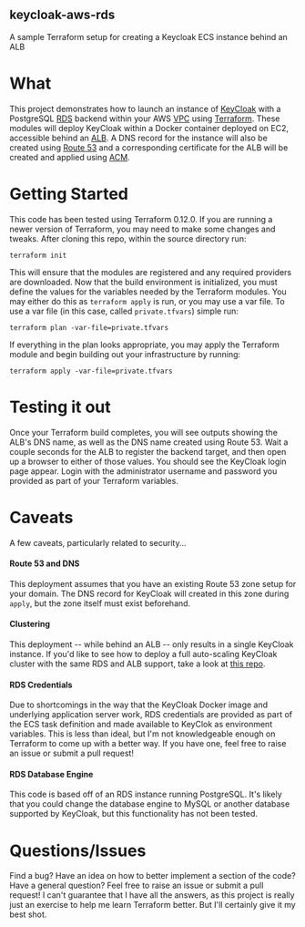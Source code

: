 ## keycloak-aws-rds

A sample Terraform setup for creating a Keycloak ECS instance behind an ALB

# What

This project demonstrates how to launch an instance of [KeyCloak](https://keycloak.org) with a PostgreSQL [RDS](https://aws.amazon.com/rds/) backend within your AWS [VPC](https://aws.amazon.com/vpc/) using [Terraform](https://terraform.io).  These modules will deploy KeyCloak within a Docker container deployed on EC2, accessible behind an [ALB](https://docs.aws.amazon.com/elasticloadbalancing/latest/application/introduction.html).  A DNS record for the instance will also be created using [Route 53](https://aws.amazon.com/route53/) and a corresponding certificate for the ALB will be created and applied using [ACM](https://aws.amazon.com/certificate-manager/).

# Getting Started

This code has been tested using Terraform 0.12.0.  If you are running a newer version of Terraform, you may need to make some changes and tweaks.  After cloning this repo, within the source directory run:

```
terraform init
```

This will ensure that the modules are registered and any required providers are downloaded.  Now that the build environment is initialized, you must define the values for the variables needed by the Terraform modules.  You may either do this as `terraform apply` is run, or you may use a var file.  To use a var file (in this case, called `private.tfvars`) simple run:

```
terraform plan -var-file=private.tfvars
```

If everything in the plan looks appropriate, you may apply the Terraform module and begin building out your infrastructure by running:

```
terraform apply -var-file=private.tfvars
```

# Testing it out

Once your Terraform build completes, you will see outputs showing the ALB's DNS name, as well as the DNS name created using Route 53.  Wait a couple seconds for the ALB to register the backend target, and then open up a browser to either of those values.  You should see the KeyCloak login page appear.  Login with the administrator username and password you provided as part of your Terraform variables.

# Caveats

A few caveats, particularly related to security...

#### Route 53 and DNS

This deployment assumes that you have an existing Route 53 zone setup for your domain.  The DNS record for KeyCloak will created in this zone during ```apply```, but the zone itself must exist beforehand.

#### Clustering

This deployment -- while behind an ALB -- only results in a single KeyCloak instance.  If you'd like to see how to deploy a full auto-scaling KeyCloak cluster with the same RDS and ALB support, take a look at [this repo](https://github.com/TheGeekPharaoh/terraform-samples/keycloak-cluster-aws-rds).

#### RDS Credentials

Due to shortcomings in the way that the KeyCloak Docker image and underlying application server work, RDS credentials are provided as part of the ECS task definition and made available to KeyClok as environment variables.  This is less than ideal, but I'm not knowledgeable enough on Terraform to come up with a better way.  If you have one, feel free to raise an issue or submit a pull request!

#### RDS Database Engine

This code is based off of an RDS instance running PostgreSQL.  It's likely that you could change the database engine to MySQL or another database supported by KeyCloak, but this functionality has not been tested.

# Questions/Issues

Find a bug?  Have an idea on how to better implement a section of the code?  Have a general question?  Feel free to raise an issue or submit a pull request!  I can't guarantee that I have all the answers, as this project is really just an exercise to help me learn Terraform better.  But I'll certainly give it my best shot.
